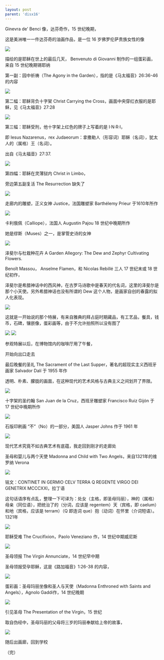 ```yaml
---
layout: post
parent: 'disx16'
---
```

Ginevra de' Benci 像，达芬奇作，15 世纪晚期，

这是美洲唯一一件达芬奇的油画作品，是一位 16 岁佛罗伦萨贵族女性的像

<img class='disc' src='https://lykoseremos.github.io/gmalb-01/disx16/20140228_111058.jpg'>

描绘的是耶稣在世上的最后几天， Benvenuto di Giovanni 制作的一组蛋彩画，来自 15 世纪晚期锡耶纳

第一副：园中祈祷（The Agony in the Garden），指的是《马太福音》26:36-46的内容

<img class='disc' src='https://lykoseremos.github.io/gmalb-01/disx16/20140228_111253.jpg'>

第二幅：耶稣背负十字架 Christ Carrying the Cross，画面中央穿红衣服的是耶稣，见《马太福音》27:28

<img class='disc' src='https://lykoseremos.github.io/gmalb-01/disx16/20140228_111217.jpg'>

第三幅：耶稣受刑，他十字架上红色的牌子上写着的是 I·N·R·I，

即 Iesus Nazarenus，rex Judaeorum：拿撒勒人（形容词）耶稣（名词），犹太人的（属格）王（名词）。

出自《马太福音》27:37.

<img class='disc' src='https://lykoseremos.github.io/gmalb-01/disx16/20140228_111223.jpg'>

第四幅：耶稣在灵薄狱内 Christ in Limbo，

旁边第五副复活 The Resurrection 缺失了

<img class='disc' src='https://lykoseremos.github.io/gmalb-01/disx16/20140228_111244.jpg'>

走廊内的雕塑，正义女神 Justice，法国雕塑家 Barthélemy Prieur 于1610年所作

<img class='disc' src='https://lykoseremos.github.io/gmalb-01/disx16/20140228_112535.jpg'>

卡利俄佩（Calliope），法国人 Augustin Pajou 18 世纪中晚期所作

她是缪斯（Muses）之一，是掌管史诗的女神

<img class='disc' src='https://lykoseremos.github.io/gmalb-01/disx16/20140228_112720.jpg'>

泽斐尔与杜栽种花卉 A Garden Allegory: The Dew and Zephyr Cultivating Flowers.

Benoît Massou， Anselme Flamen，和 Nicolas Rebillé 三人 17 世纪末或 18 世纪初作，

泽斐尔是希腊神话中的西风神，在古罗马诗歌中是春天的代名词，这里的泽斐尔是那个小天使。另外希腊神话也没有所谓的 Dew 这个人物，是画家自创的春露的拟人化表现。

<img class='disc' src='https://lykoseremos.github.io/gmalb-01/disx16/20140228_112734.jpg'>

这就是一开始说的那个特展，有来自雅典的拜占庭时期藏品，有工艺品，餐具，钱币，石碑，镶嵌像，蛋彩画等，由于不允许拍照所以没有图了

<img class='disc' src='https://lykoseremos.github.io/gmalb-01/disx16/20140228_112819.jpg'>

<img class='disc' src='https://lykoseremos.github.io/gmalb-01/disx16/20140228_112822.jpg'>

参观特展以后，在博物馆内的咖啡厅用了午餐，

开始向出口走去

最后晚餐的圣礼 The Sacrament of the Last Supper，著名的超现实主义西班牙画家 Salvador Dalí 于 1955 年作

透明、朴素、朦胧的画面，在这种现代的艺术风格与古典主义之间划开了界限。

<img class='disc' src='https://lykoseremos.github.io/gmalb-01/disx16/20140228_123945.jpg'>

十字架的圣约翰 San Juan de la Cruz，西班牙雕塑家 Francisco Ruiz Gijón 于 17 世纪中晚期所作

<img class='disc' src='https://lykoseremos.github.io/gmalb-01/disx16/20140228_124518.jpg'>

石版印刷画 “不”（No）的一部分，美国人 Jasper Johns 作于 1961 年

<img class='disc' src='https://lykoseremos.github.io/gmalb-01/disx16/20140228_124656.jpg'>

现代艺术究竟不如古典艺术有底蕴，我走回到刚才的走廊处

圣母和婴儿与两个天使 Madonna and Child with Two Angels，来自1321年的维罗纳 Verona

<img class='disc' src='https://lykoseremos.github.io/gmalb-01/disx16/20140228_125843.jpg'>



铭文：CONTINET IN GERMIO CELV TERRA Q REGENTE VIRGO DEI GENETRIX MCCCXXI，拉丁语

这句话语序有点乱，整理一下可译为：处女（主格，即圣母玛丽），神的（属格）母亲（同位语），把统治了的（分词，应该是 regentem）天（宾格，即 caelum）和地（宾格，应该是 terram）（Q 即连词 que）抱（动词）在怀里（介词短语）。1321年

<img class='disc' src='https://lykoseremos.github.io/gmalb-01/disx16/20140228_125849.jpg'>

耶稣受难 The Crucifixion，Paolo Veneziano 作，14 世纪中期威尼斯

<img class='disc' src='https://lykoseremos.github.io/gmalb-01/disx16/20140228_125904.jpg'>

圣母领报 The Virgin Annunciate，14 世纪早中期

圣母领报受孕耶稣，这是《路加福音》1:26-38 的内容，

<img class='disc' src='https://lykoseremos.github.io/gmalb-01/disx16/20140228_125948.jpg'>

蛋彩画：圣母玛丽坐像和圣人与天使（Madonna Enthroned with Saints and Angels），Agnolo Gaddi作，14 世纪晚期

<img class='disc' src='https://lykoseremos.github.io/gmalb-01/disx16/20140228_130028.jpg'>

引见圣母 The Presentation of the Virgin，15 世纪

取自伪经中，圣母玛丽的父母将三岁的玛丽奉献给上帝的故事，

<img class='disc' src='https://lykoseremos.github.io/gmalb-01/disx16/20140228_130125.jpg'>

随后出画廊，回到学校

（完）
